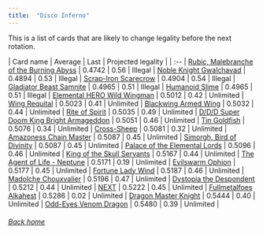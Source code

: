 ```yaml
---
title:  "Disco Inferno"
---
```


This is a list of cards that are likely to change legality before the next rotation.

| Card name | Average | Last | Projected legality |
| :-- |
[Rubic, Malebranche of the Burning Abyss](https://db.ygoprodeck.com/card/?search=Rubic,%20Malebranche%20of%20the%20Burning%20Abyss) | 0.4742 | 0.56 | Illegal |
[Noble Knight Gwalchavad](https://db.ygoprodeck.com/card/?search=Noble%20Knight%20Gwalchavad) | 0.4894 | 0.53 | Illegal |
[Scrap-Iron Scarecrow](https://db.ygoprodeck.com/card/?search=Scrap-Iron%20Scarecrow) | 0.4904 | 0.54 | Illegal |
[Gladiator Beast Samnite](https://db.ygoprodeck.com/card/?search=Gladiator%20Beast%20Samnite) | 0.4965 | 0.51 | Illegal |
[Humanoid Slime](https://db.ygoprodeck.com/card/?search=Humanoid%20Slime) | 0.4965 | 0.51 | Illegal |
[Elemental HERO Wild Wingman](https://db.ygoprodeck.com/card/?search=Elemental%20HERO%20Wild%20Wingman) | 0.5012 | 0.42 | Unlimited |
[Wing Requital](https://db.ygoprodeck.com/card/?search=Wing%20Requital) | 0.5023 | 0.41 | Unlimited |
[Blackwing Armed Wing](https://db.ygoprodeck.com/card/?search=Blackwing%20Armed%20Wing) | 0.5032 | 0.44 | Unlimited |
[Rite of Spirit](https://db.ygoprodeck.com/card/?search=Rite%20of%20Spirit) | 0.5035 | 0.49 | Unlimited |
[D/D/D Super Doom King Bright Armageddon](https://db.ygoprodeck.com/card/?search=D/D/D%20Super%20Doom%20King%20Bright%20Armageddon) | 0.5051 | 0.46 | Unlimited |
[Tin Goldfish](https://db.ygoprodeck.com/card/?search=Tin%20Goldfish) | 0.5076 | 0.34 | Unlimited |
[Cross-Sheep](https://db.ygoprodeck.com/card/?search=Cross-Sheep) | 0.5081 | 0.32 | Unlimited |
[Amazoness Chain Master](https://db.ygoprodeck.com/card/?search=Amazoness%20Chain%20Master) | 0.5087 | 0.45 | Unlimited |
[Simorgh, Bird of Divinity](https://db.ygoprodeck.com/card/?search=Simorgh,%20Bird%20of%20Divinity) | 0.5087 | 0.45 | Unlimited |
[Palace of the Elemental Lords](https://db.ygoprodeck.com/card/?search=Palace%20of%20the%20Elemental%20Lords) | 0.5096 | 0.46 | Unlimited |
[King of the Skull Servants](https://db.ygoprodeck.com/card/?search=King%20of%20the%20Skull%20Servants) | 0.5167 | 0.44 | Unlimited |
[The Agent of Life - Neptune](https://db.ygoprodeck.com/card/?search=The%20Agent%20of%20Life%20-%20Neptune) | 0.5171 | 0.19 | Unlimited |
[Evilswarm Ophion](https://db.ygoprodeck.com/card/?search=Evilswarm%20Ophion) | 0.5177 | 0.45 | Unlimited |
[Fortune Lady Wind](https://db.ygoprodeck.com/card/?search=Fortune%20Lady%20Wind) | 0.5187 | 0.46 | Unlimited |
[Madolche Chouxvalier](https://db.ygoprodeck.com/card/?search=Madolche%20Chouxvalier) | 0.5196 | 0.47 | Unlimited |
[Dystopia the Despondent](https://db.ygoprodeck.com/card/?search=Dystopia%20the%20Despondent) | 0.5212 | 0.44 | Unlimited |
[NEXT](https://db.ygoprodeck.com/card/?search=NEXT) | 0.5222 | 0.45 | Unlimited |
[Fullmetalfoes Alkahest](https://db.ygoprodeck.com/card/?search=Fullmetalfoes%20Alkahest) | 0.5286 | 0.02 | Unlimited |
[Dragon Master Knight](https://db.ygoprodeck.com/card/?search=Dragon%20Master%20Knight) | 0.5444 | 0.40 | Unlimited |
[Odd-Eyes Venom Dragon](https://db.ygoprodeck.com/card/?search=Odd-Eyes%20Venom%20Dragon) | 0.5480 | 0.39 | Unlimited |

###### [Back home](index)